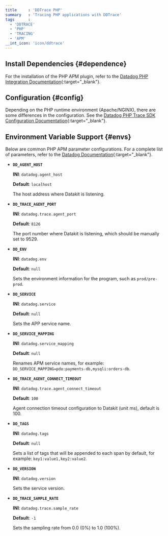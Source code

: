 ```yaml
---
title     : 'DDTrace PHP'
summary   : 'Tracing PHP applications with DDTrace'
tags      :
  - 'DDTRACE'
  - 'PHP'
  - 'TRACING'
  - 'APM'
__int_icon: 'icon/ddtrace'
---
```



## Install Dependencies {#dependence}

For the installation of the PHP APM plugin, refer to the [Datadog PHP Integration Documentation](https://docs.datadoghq.com/tracing/trace_collection/automatic_instrumentation/dd_libraries/php/#install-the-extension){:target="_blank"}.

## Configuration {#config}

Depending on the PHP runtime environment (Apache/NGINX), there are some differences in the configuration. See the [Datadog PHP Trace SDK Configuration Documentation](https://docs.datadoghq.com/tracing/trace_collection/library_config/php/){:target="_blank"}.

## Environment Variable Support {#envs}

Below are common PHP APM parameter configurations. For a complete list of parameters, refer to the [Datadog Documentation](https://docs.datadoghq.com/tracing/trace_collection/library_config/php/){:target="_blank"}.

- **`DD_AGENT_HOST`**

    **INI**: `datadog.agent_host`

    **Default**: `localhost`

    The host address where Datakit is listening.

- **`DD_TRACE_AGENT_PORT`**

    **INI**: `datadog.trace.agent_port`

    **Default**: `8126`

    The port number where Datakit is listening, which should be manually set to 9529.

- **`DD_ENV`**

    **INI**: `datadog.env`

    **Default**: `null`

    Sets the environment information for the program, such as `prod/pre-prod`.

- **`DD_SERVICE`**

    **INI**: `datadog.service`

    **Default**: `null`

    Sets the APP service name.

- **`DD_SERVICE_MAPPING`**

    **INI**: `datadog.service_mapping`

    **Default**: `null`

    Renames APM service names, for example: `DD_SERVICE_MAPPING=pdo:payments-db,mysqli:orders-db`.

- **`DD_TRACE_AGENT_CONNECT_TIMEOUT`**

    **INI**: `datadog.trace.agent_connect_timeout`

    **Default**: `100`

    Agent connection timeout configuration to Datakit (unit ms), default is 100.

- **`DD_TAGS`**

    **INI**: `datadog.tags`

    **Default**: `null`

    Sets a list of tags that will be appended to each span by default, for example: `key1:value1,key2:value2`.

- **`DD_VERSION`**

    **INI**: `datadog.version`

    Sets the service version.

- **`DD_TRACE_SAMPLE_RATE`**

    **INI**: `datadog.trace.sample_rate`

    **Default**: `-1`

    Sets the sampling rate from 0.0 (0%) to 1.0 (100%).

